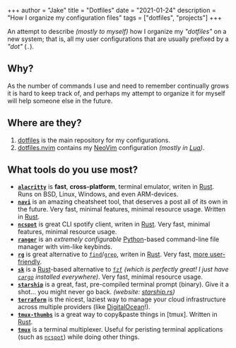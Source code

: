 +++
author = "Jake"
title = "Dotfiles"
date = "2021-01-24"
description = "How I organize my configuration files"
tags = ["dotfiles", "projects"]
+++

An attempt to describe _(mostly to myself)_ how I organize my _"dotfiles"_ on
a new system; that is, all my user configurations that are usually prefixed
by a _"dot"_ (`.`). <!--more-->

## Why?

As the number of commands I use and need to remember continually grows it
is hard to keep track of, and perhaps my attempt to organize it for myself
will help someone else in the future.

## Where are they?
1. [dotfiles][] is the main repository for my configurations. 
2. [dotfiles.nvim][] contains my [NeoVim][] configuration _(mostly in [Lua][])_.

## What tools do you use most?
- **[`alacritty`]** is **fast**, **cross-platform**, terminal emulator, writen in [Rust]. Runs on BSD, Linux, Windows, and even ARM-devices.
- **[`navi`]** is an amazing cheatsheet tool, that deserves a post all of its own in the future. Very fast, minimal features, minimal resource usage. Written in [Rust].
- **[`ncspot`]** is great CLI spotify client, writen in [Rust]. Very fast, minimal features, minimal resource usage. 
- **[`ranger`]** is an _extremely configurable_ [Python]-based command-line file manager with vim-like keybinds.
- **[`rg`]** is great alternative to [`find`]/[`grep`], writen in [Rust]. Very fast, [more user-friendly][ripgrep's User Guide]. 
- **[`sk`]** is a [Rust]-based alternative to [`fzf`] _(which is perfectly great! I just have [`cargo`] installed everywhere)_. Very fast, minimal resource usage. 
- **[`starship`]** is a great, fast, pre-compiled terminal prompt (binary). Give it a shot... you might never go back. _(website: [starship.rs])_
- **[`terraform`]** is the nicest, laziest way to manage your cloud infrastructure across multiple providers (like [DigitalOcean]!).
- **[`tmux-thumbs`]** is a great way to copy&paste things in [tmux]. Written in [Rust].
- **[`tmux`]** is a terminal multiplexer. Useful for peristing terminal applications (such as [`ncspot`]) while doing other things. 

[DigitalOcean]: https://m.do.co/c/7201eed99612
[Lua]: https://www.lua.org
[NeoVim]: https://neovim.io
[Python]: https://python.org
[Rust]: https://rust-lang.org
[`alacritty`]: https://github.com/alacritty/alacritty
[`starship`]: https://github.com/starship/starship
[starship.rs]: https://starship.rs
[`find`]: https://man7.org/linux/man-pages/man1/find.1.html
[`fzf`]: https://github.com/junegunn/fzf
[`grep`]: https://man7.org/linux/man-pages/man1/grep.1.html
[`navi`]: https://github.com/denisidoro/navi
[`ncspot`]: https://github.com/hrkfdn/ncspot
[`ranger`]: https://github.com/ranger/ranger
[`rg`]: https://github.com/BurntSushi/ripgrep
[`sk`]: https://github.com/lotabout/skim
[`terraform`]: https://terraform.io
[`cargo`]: https://github.com/rust-lang/cargo
[`tmux-thumbs`]: https://github.com/fcsonline/tmux-thumbs
[`tmux`]: https://github.com/tmux/tmux
[dotfiles.nvim]: https://github.com/JakeLogemann/dotfiles.nvim
[dotfiles]: https://github.com/JakeLogemann/dotfiles
[ripgrep's User Guide]: https://github.com/BurntSushi/ripgrep/blob/master/GUIDE.md
